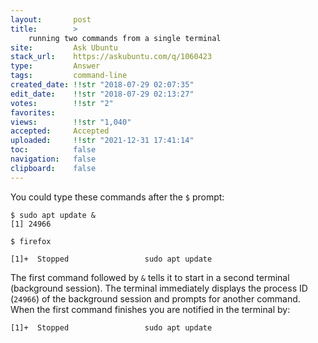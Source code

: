 ```yaml
---
layout:       post
title:        >
    running two commands from a single terminal
site:         Ask Ubuntu
stack_url:    https://askubuntu.com/q/1060423
type:         Answer
tags:         command-line
created_date: !!str "2018-07-29 02:07:35"
edit_date:    !!str "2018-07-29 02:13:27"
votes:        !!str "2"
favorites:    
views:        !!str "1,040"
accepted:     Accepted
uploaded:     !!str "2021-12-31 17:41:14"
toc:          false
navigation:   false
clipboard:    false
---
```


You could type these commands after the `$` prompt:

``` 
$ sudo apt update &
[1] 24966

```

``` 
$ firefox

```

``` 
[1]+  Stopped                 sudo apt update

```


The first command followed by `&` tells it to start in a second terminal (background session). The terminal immediately displays the process ID (`24966`) of the background session and prompts for another command. When the first command finishes you are notified in the terminal by:

``` 
[1]+  Stopped                 sudo apt update

```
